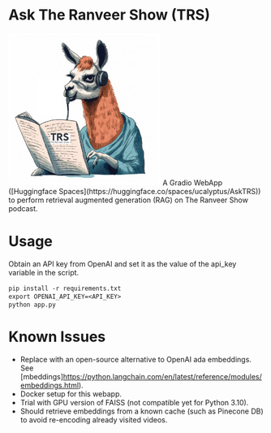# Ask The Ranveer Show (TRS)
<img src="assets/asktrs-logo.png" alt="AskTRS Logo" style="width: 300px; height: 300px;">
A Gradio WebApp ([Huggingface Spaces](https://huggingface.co/spaces/ucalyptus/AskTRS)) to perform retrieval augmented generation (RAG) on The Ranveer Show podcast.



# Usage
Obtain an API key from OpenAI and set it as the value of the api_key variable in the script.

```
pip install -r requirements.txt
export OPENAI_API_KEY=<API_KEY>
python app.py
```

# Known Issues
- Replace with an open-source alternative to OpenAI ada embeddings. See [mbeddings]https://python.langchain.com/en/latest/reference/modules/embeddings.html).
- Docker setup for this webapp.
- Trial with GPU version of FAISS (not compatible yet for Python 3.10).
- Should retrieve embeddings from a known cache (such as Pinecone DB) to avoid re-encoding already visited videos.
